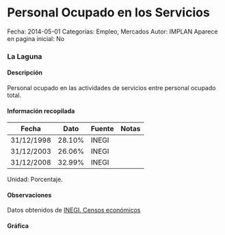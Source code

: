 Personal Ocupado en los Servicios
=====

Fecha: 2014-05-01
Categorías: Empleo, Mercados
Autor: IMPLAN
Aparece en pagina inicial: No

### La Laguna

#### Descripción

Personal ocupado en las actividades de servicios entre personal ocupado total.

<!-- break -->

#### Información recopilada

<table class="table table-hover table-bordered matriz">
  <thead>
    <tr><th>Fecha</th><th>Dato</th><th>Fuente</th><th>Notas</th></tr>
  </thead>
  <tbody>
    <tr><td class="centrado">31/12/1998</td><td class="derecha">28.10%</td><td>INEGI</td><td></td></tr>
    <tr><td class="centrado">31/12/2003</td><td class="derecha">26.06%</td><td>INEGI</td><td></td></tr>
    <tr><td class="centrado">31/12/2008</td><td class="derecha">32.99%</td><td>INEGI</td><td></td></tr>
  </tbody>
</table>

Unidad: Porcentaje.

#### Observaciones

Datos obtenidos de [INEGI. Censos económicos](http://www3.inegi.org.mx/sistemas/saic/)

#### Gráfica

<div id="Morrishufyjriw" class="grafica"></div>
  <script>
  new Morris.Line({
    element: 'Morrishufyjriw',
    data: [
      { fecha: '1998-12-31', dato: 28.1000 },
      { fecha: '2003-12-31', dato: 26.0600 },
      { fecha: '2008-12-31', dato: 32.9908 }
    ],
    xkey: 'fecha',
    ykeys: ['dato'],
    labels: ['Dato'],
    lineColors: ['#FF5B02'],
    xLabelFormat: function(d) {
      return d.getDate()+'/'+(d.getMonth()+1)+'/'+d.getFullYear();
    },
    dateFormat: function (ts) {
      var d = new Date(ts);
      return d.getDate() + '/' + (d.getMonth() + 1) + '/' + d.getFullYear();
    }
  });
  </script>
